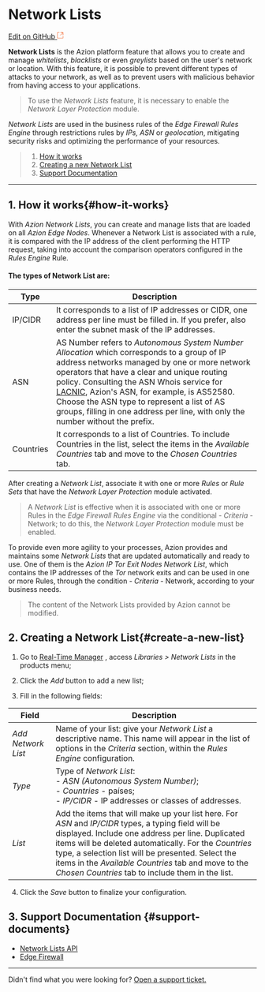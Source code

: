 # Network **Lists**

[Edit on GitHub <svg width="14" height="14" xmlns="http://www.w3.org/2000/svg"><g fill="none" stroke="#F3652B"><path d="M4.81.71H.672v11.43H12.1V8.001" stroke-width=".8"/><path d="M6.87.786h5.155V5.94M6.31 6.5L12.026.786"/></g></svg>](https://github.com/aziontech/docs_en/edit/master/edge-firewall/network-lists/index.md)

**Network Lists** is the Azion platform feature that allows you to create and manage *whitelists*, *blacklists* or even *greylists* based on the user's network or location. With this feature, it is possible to prevent different types of attacks to your network, as well as to prevent users with malicious behavior from having access to your applications.

> To use the *Network Lists* feature, it is necessary to enable the *Network Layer Protection* module.

*Network Lists* are used in the business rules of the *Edge Firewall Rules Engine* through restrictions rules by *IPs, ASN* or *geolocation*, mitigating security risks and optimizing the performance of your resources.

> 1. [How it works](#how-it-works)
> 2. [Creating a new Network List](#create-a-new-list)
> 3. [Support Documentation](#support-documents)

---

## 1. How it works{#how-it-works}

With *Azion Network Lists*, you can create and manage lists that are loaded on all *Azion Edge Nodes*. Whenever a Network List is associated with a rule, it is compared with the IP address of the client performing the HTTP request, taking into account the comparison operators configured in the *Rules Engine* Rule.

#### **The types of Network List are:**

| Type      | Description                                                  |
| --------- | ------------------------------------------------------------ |
| IP/CIDR   | It corresponds to a list of IP addresses or CIDR, one address per line must be filled in. If you prefer, also enter the subnet mask of the IP addresses. |
| ASN       | AS Number refers to *Autonomous System Number Allocation* which corresponds to a group of IP address networks managed by one or more network operators that have a clear and unique routing policy. Consulting the ASN Whois service for [LACNIC](http://lacnic.net/cgi-bin/lacnic/whois?lg=EN), Azion's ASN, for example, is AS52580. Choose the ASN type to represent a list of AS groups, filling in one address per line, with only the number without the prefix. |
| Countries | It corresponds to a list of Countries. To include Countries in the list, select the items in the *Available Countries* tab and move to the *Chosen Countries* tab. |

After creating a *Network List*, associate it with one or more *Rules* or *Rule Sets* that have the *Network Layer Protection* module activated.

> A *Network List* is effective when it is associated with one or more Rules in the *Edge Firewall Rules Engine* via the conditional - *Criteria* - Network; to do this, the *Network Layer Protection* module must be enabled.

To provide even more agility to your processes, Azion provides and maintains some *Network Lists* that are updated automatically and ready to use. One of them is the *Azion IP Tor Exit Nodes* *Network List*, which contains the IP addresses of the *Tor* network exits and can be used in one or more Rules, through the condition - *Criteria* - Network, according to your business needs.

> The content of the Network Lists provided by Azion cannot be modified.

## 2. Creating a Network List{#create-a-new-list}

1. Go to  [Real-Time Manager](https://manager.azion.com/) , access *Libraries > Network Lists* in the products menu;

2. Click the *Add* button to add a new list;

3. Fill in the following fields:

  | Field              | Description                                                  |
  | ------------------ | ------------------------------------------------------------ |
  | *Add Network List* | Name of your list: give your *Network List* a descriptive name. This name will appear in the list of options in the *Criteria* section, within the *Rules Engine* configuration. |
  | *Type*             | Type of *Network List*: <br/> - *ASN (Autonomous System Number)*; <br/> - *Countries* - países; <br/> - *IP/CIDR* - IP addresses or classes of addresses. |
  | *List*             | Add the items that will make up your list here. For *ASN* and *IP/CIDR* types, a typing field will be displayed. Include one address per line. Duplicated items will be deleted automatically. For the *Countries* type, a selection list will be presented. Select the items in the *Available Countries* tab and move to the *Chosen Countries* tab to include them in the list. |

4. Click the *Save* button to finalize your configuration.

## 3. Support Documentation {#support-documents}

* [Network Lists API](https://www.azion.com/en/documentation/products/api/v3/network-lists/)
* [Edge Firewall](https://www.azion.com/en/documentation/products/edge-firewall/)

---

Didn't find what you were looking for? [Open a support ticket.](https://tickets.azion.com/)

